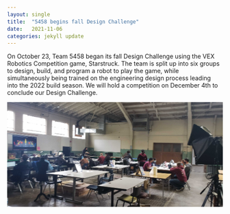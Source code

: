 ```yaml
---
layout: single
title:  "5458 begins fall Design Challenge"
date:   2021-11-06
categories: jekyll update
---
```


On October 23, Team 5458 began its fall Design Challenge using the VEX Robotics Competition game, Starstruck. The team is split up into six groups to design, build, 
and program a robot to play the game, while simultaneously being trained on the engineering design process leading into the 2022 build season.
We will hold a competition on December 4th to conclude our Design Challenge.

![header1](20211023_143158.jpg)
